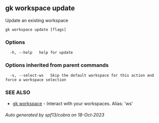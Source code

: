 ## gk workspace update

Update an existing workspace

```
gk workspace update [flags]
```

### Options

```
  -h, --help   help for update
```

### Options inherited from parent commands

```
  -s, --select-ws   Skip the default workspace for this action and force a workspace selection
```

### SEE ALSO

* [gk workspace](gk_workspace.md)	 - Interact with your workspaces. Alias: 'ws'

###### Auto generated by spf13/cobra on 18-Oct-2023
